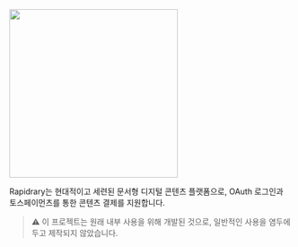 <img src="https://github.com/user-attachments/assets/de50845d-615e-47e8-b38b-d46d78b316ca" width="300">

Rapidrary는 현대적이고 세련된 문서형 디지털 콘텐츠 플랫폼으로, OAuth 로그인과 토스페이먼츠를 통한 콘텐츠 결제를 지원합니다.

> ⚠️ 이 프로젝트는 원래 내부 사용을 위해 개발된 것으로, 일반적인 사용을 염두에 두고 제작되지 않았습니다.
